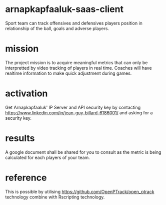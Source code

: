 # arnapkapfaaluk-saas-client
Sport team can track offensives and defensives players position in relationship of the ball, goals and adverse players. 

# mission 
The project mission is to acquire meaningful metrics that can only be interpretted by video tracking of players in real time. Coaches will have realtime information to make quick adjustment during games.   

# activation 

Get Arnapkapfaaluk' IP Server and API security key by contacting https://www.linkedin.com/in/jean-guy-billard-6186001/ and asking for a security key.

# results
A google document shall be shared for you to consult as the metric is being calculated for each players of your team. 

# reference

This is possible by utilising https://github.com/OpenPTrack/open_ptrack technology combine with Rscripting technology. 

